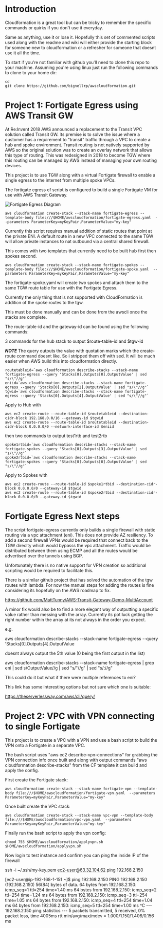 # Introduction

Cloudformation is a great tool but can be tricky to remember the specific commands or quirks if you don't use it everyday.

Same as anything, use it or lose it.  Hopefully this set of commented scripts used along with the readme and wiki will either provide the starting block for someone new to cloudformation or a refresher for someone that doesnt use it all the time.

To start if you're not familiar with github you'll need to clone this repo to your machine. Assuming you're using linux just run the following commands to clone to your home dir:

```
cd
git clone https://github.com/bignellrp/awscloudformation.git
```

# Project 1:  Fortigate Egress using AWS Transit GW

At Re:Invent 2018 AWS announced a replacement to the Transit VPC solution called Transit GW.  Its premise is to solve the issue where a customer has a requirement to "transit" traffic through a VPC to create a hub and spoke environment.  Transit routing is not natively supported by AWS so the original solution was to create an overlay network that allows this type of routing.  This was redesigned in 2018 to become TGW where this routing can be managed by AWS instead of managing your own routing devices.

This project is to use TGW along with a virtual Fortigate firewall to enable a single egress to the internet from multiple spoke VPCs.

The fortigate egress cf script is configured to build a single Fortigate VM for use with AWS Transit Gateway.


![Fortigate Egress Diagram](https://user-images.githubusercontent.com/3774222/52119268-77a2c900-2610-11e9-92b3-25e86c7971c8.png)

```
aws cloudformation create-stack --stack-name fortigate-egress --template-body file:///$HOME/awscloudformation/fortigate-egress.yaml  --parameters ParameterKey=myKeyPair,ParameterValue="my-key"
```

Currently this script requires manual addition of static routes that point at the private ENI. A default route in a new VPC connected to the same TGW will allow private instances to nat outbound via a central shared firewall.

This comes with two templates that currently need to be built hub first then spokes second.

```
aws cloudformation create-stack --stack-name fortigate-spokes --template-body file:///$HOME/awscloudformation/fortigate-spoke.yaml  --parameters ParameterKey=myKeyPair,ParameterValue="my-key"
```

The fortigate-spoke.yaml will create two spokes and attach them to the same TGW route table for use with the Fortigate Egress.

Currently the only thing that is not supported with CloudFormation is addition of the spoke routes to the tgw.

This must be done manually and can be done from the awscli once the stacks are complete.



The route-table-id and the gateway-id can be found using the following commands:

3 commands for the hub stack to output $route-table-id and $tgw-id

***NOTE*** The query outputs the value with quotation marks which the create-route command doesnt like.  So i stripped them off with sed. It will be much easier when AWS build this into cloudformation directly.

```
routetableid=`aws cloudformation describe-stacks --stack-name fortigate-egress --query 'Stacks[0].Outputs[0].OutputValue' | sed "s/\"//g"`
eniid=`aws cloudformation describe-stacks --stack-name fortigate-egress --query 'Stacks[0].Outputs[2].OutputValue' | sed "s/\"//g"`
tgwid=`aws cloudformation describe-stacks --stack-name fortigate-egress --query 'Stacks[0].Outputs[4].OutputValue' | sed "s/\"//g"`
```

Apply to Hub with

```
aws ec2 create-route --route-table-id $routetableid --destination-cidr-block 192.168.0.0/16 --gateway-id $tgwid
aws ec2 create-route --route-table-id $routetableid --destination-cidr-block 0.0.0.0/0 --network-interface-id $eniid
```

then two commands to output test1rtb and test2rtb

```
spoke1rtbid=`aws cloudformation describe-stacks --stack-name fortigate-spokes --query 'Stacks[0].Outputs[3].OutputValue' | sed "s/\"//g"`
spoke2rtbid=`aws cloudformation describe-stacks --stack-name fortigate-spokes --query 'Stacks[0].Outputs[0].OutputValue' | sed "s/\"//g"`
```

Apply to Spokes with

```
aws ec2 create-route --route-table-id $spoke1rtbid --destination-cidr-block 0.0.0.0/0 --gateway-id $tgwid
aws ec2 create-route --route-table-id $spoke2rtbid --destination-cidr-block 0.0.0.0/0 --gateway-id $tgwid
```

# Fortigate Egress Next steps

The script fortigate-egress currently only builds a single firewall with static routing via a vpc attachment (eni).  This does not provide AZ resiliency.  To add a second firewall VPNs would be required that connect back to the TGW direclty which would bypasss the vpc attachment. Traffic would be distributed between them using ECMP and all the routes would be advertised over the tunnels using BGP.

Unfortunately there is no native support for VPN creation so additional scripting would be required to facilitate this.

There is a similar github project that has solved the automation of the tgw routes with lambda.  For now the manual steps for adding the routes is fine considering its hopefully on the AWS roadmap to fix.

https://github.com/MattTunny/AWS-Transit-Gateway-Demo-MultiAccount

A minor fix would also be to find a more elegant way of outputting a specific value rather than messing with the array.  Currently its pot luck getting the right number within the array at its not always in the order you expect.

e.g.

aws cloudformation describe-stacks --stack-name fortigate-egress --query 'Stacks[0].Outputs[4].OutputValue

doesnt always output the 5th value (0 being the first output in the list)

aws cloudformation describe-stacks --stack-name fortigate-egress | grep eni | sed s/OutputValue//g | sed "s/\"//g" | sed "s/\://g"

This could do it but what if there were multiple references to eni?

This link has some interesting options but not sure which one is suitable:

https://theserverlessway.com/aws/cli/query/


# Project 2: VPC with VPN connecting to single Fortigate

This project is to create a VPC with a VPN and use a bash script to build the VPN onto a Fortigate in a separate VPC.



The bash script uses "aws ec2 describe-vpn-connections" for grabbing the VPN connection info once built and along with output commands "aws cloudformation describe-stacks" from the CF template it can build and apply the config.

First create the Fortigate stack:

```
aws cloudformation create-stack --stack-name fortigate-vpn --template-body file:///$HOME/awscloudformation/fortigate-vpn.yaml  --parameters ParameterKey=myKeyPair,ParameterValue="my-key"
```

Once built create the VPC stack:

```
aws cloudformation create-stack --stack-name vpc-vpn --template-body file:///$HOME/awscloudformation/vpc-vpn.yaml  --parameters ParameterKey=myKeyPair,ParameterValue="my-key"
```

Finally run the bash script to apply the vpn config:

```
chmod 755 $HOME/awscloudformation/applyvpn.sh
$HOME/awscloudformation/applyvpn.sh
```

Now login to test instance and confirm you can ping the inside IP of the firewall

ssh -i ~/.ssh/my-key.pem ec2-user@63.32.104.62
ping 192.168.2.150

[ec2-user@ip-192-168-1-151 ~]$ ping 192.168.2.150
PING 192.168.2.150 (192.168.2.150) 56(84) bytes of data.
64 bytes from 192.168.2.150: icmp_seq=1 ttl=254 time=1.40 ms
64 bytes from 192.168.2.150: icmp_seq=2 ttl=254 time=1.24 ms
64 bytes from 192.168.2.150: icmp_seq=3 ttl=254 time=1.05 ms
64 bytes from 192.168.2.150: icmp_seq=4 ttl=254 time=1.04 ms
64 bytes from 192.168.2.150: icmp_seq=5 ttl=254 time=1.00 ms
^C
--- 192.168.2.150 ping statistics ---
5 packets transmitted, 5 received, 0% packet loss, time 4005ms
rtt min/avg/max/mdev = 1.000/1.150/1.406/0.156 ms
